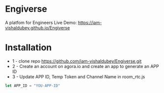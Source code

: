 # Engiverse
A platfom for Engineers
Live Demo: https://iam-vishaldubey.github.io/Engiverse

# Installation
* 1 - clone repo https://github.com/iam-vishaldubey/Engiverse.git
* 2 - Create an account on agora.io and create an app to generate an APP ID
* 3 - Update APP ID, Temp Token and Channel Name in room_rtc.js
```javascript
let APP_ID = "YOU-APP-ID"
```



